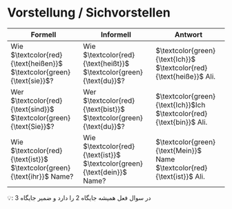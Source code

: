 # Vorstellung / Sichvorstellen

| **Formell** | **Informell** |  **Antwort** |
|---|---|---|
| Wie $`\textcolor{red}{\text{heißen}}`$ $`\textcolor{green}{\text{sie}}`$? | Wie $`\textcolor{red}{\text{heißt}}`$ $`\textcolor{green}{\text{du}}`$? |$`\textcolor{green}{\text{Ich}}`$ $`\textcolor{red}{\text{heiße}}`$ Ali.|
| Wer $`\textcolor{red}{\text{sind}}`$ $`\textcolor{green}{\text{Sie}}`$? | Wer $`\textcolor{red}{\text{bist}}`$ $`\textcolor{green}{\text{du}}`$?| $`\textcolor{green}{\text{Ich}}`$Ich $`\textcolor{red}{\text{bin}}`$ Ali.|
| Wie $`\textcolor{red}{\text{ist}}`$ $`\textcolor{green}{\text{ihr}}`$ Name? | Wie $`\textcolor{red}{\text{ist}}`$ $`\textcolor{green}{\text{dein}}`$ Name?| $`\textcolor{green}{\text{Mein}}`$ Name $`\textcolor{red}{\text{ist}}`$ Ali.|


:bulb:: در سوال فعل همیشه جایگاه 2 را دارد و ضمیر جایگاه 3
